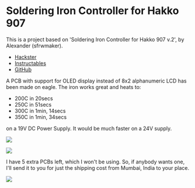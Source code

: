 # Soldering Iron Controller for Hakko 907
This is a project based on 'Soldering Iron Controller for Hakko 907 v.2', by Alexander (sfrwmaker).
- [Hackster](https://www.hackster.io/sfrwmaker/soldering-iron-controller-for-hakko-907-v-2-fc75d7)
- [Instructables](http://www.instructables.com/id/Soldering-Iron-Controller-for-Hakko-907/)
- [GitHub](https://github.com/sfrwmaker/soldering_907_lcd)

A PCB with support for OLED display instead of 8x2 alphanumeric LCD has been made on eagle. The iron works great and heats to:
- 200C in 20secs
- 250C in 51secs
- 300C in 1min, 14secs
- 350C in 1min, 34secs

on a 19V DC Power Supply. It would be much faster on a 24V supply.

![](https://s2.postimg.org/z2jpyljkp/IMG_20171209_132258.jpg)

![](https://s2.postimg.org/4xv9d99cp/IMG_20171209_132323.jpg)

I have 5 extra PCBs left, which I won't be using. So, if anybody wants one, I'll send it to you for just the shipping cost from Mumbai, India to your place. 

![](https://s2.postimg.org/6po886fux/IMG_20171209_132703.jpg)
